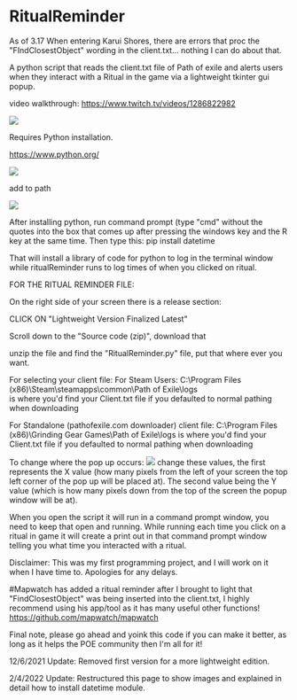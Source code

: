 # RitualReminder

As of 3.17 When entering Karui Shores, there are errors that proc the "FIndClosestObject" wording in the client.txt... nothing I can do about that.


A python script that reads the client.txt file of Path of exile and alerts users when they interact with a Ritual in the game via a lightweight tkinter gui popup. 

video walkthrough: 
https://www.twitch.tv/videos/1286822982



<img src="https://i.imgur.com/9rokc1S.jpg">

Requires Python installation. 

https://www.python.org/

<img src="https://i.imgur.com/vsYRM5J.png">

add to path

<img src="https://i.imgur.com/zzgJElV.png">

After installing python, run command prompt (type "cmd" without the quotes into the box that comes up after pressing the windows key and the R key at the same time. Then type this: pip install datetime

That will install a library of code for python to log in the terminal window while ritualReminder runs to log times of when you clicked on ritual.


FOR THE RITUAL REMINDER FILE:

On the right side of your screen there is a release section:

CLICK ON "Lightweight Version Finalized Latest"

Scroll down to the "Source code (zip)", download that

unzip the file and find the "RitualReminder.py" file, put that where ever you want.





For selecting your client file:
For Steam Users:
C:\Program Files (x86)\Steam\steamapps\common\Path of Exile\logs\
is where you'd find your Client.txt file if you defaulted to normal pathing when downloading

For Standalone (pathofexile.com downloader) client file:
C:\Program Files (x86)\Grinding Gear Games\Path of Exile\logs
is where you'd find your Client.txt file if you defaulted to normal pathing when downloading

To change where the pop up occurs:
<img src="https://i.imgur.com/OXPNdct.png">
change these values, the first represents the X value (how many pixels from the left of your screen the top left corner of the pop up will be placed at). The second value being the Y value (which is how many pixels down from the top of the screen the popup window will be at).

When you open the script it will run in a command prompt window, you need to keep that open and running. While running each time you click on a ritual in game it will create a print out in that command prompt window telling you what time you interacted with a ritual.




Disclaimer: This was my first programming project, and I will work on it when I have time to. Apologies for any delays.

#Mapwatch has added a ritual reminder after I brought to light that "FindClosestObject" was being inserted into the client.txt, I highly recommend using his app/tool as it has many useful other functions! https://github.com/mapwatch/mapwatch 


Final note, please go ahead and yoink this code if you can make it better, as long as it helps the POE community then I'm all for it!

12/6/2021 Update: Removed first version for a more lightweight edition.

2/4/2022 Update: Restructured this page to show images and explained in detail how to install datetime module.
